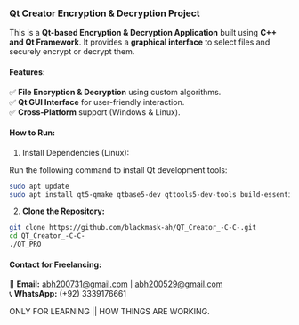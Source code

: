 ### **Qt Creator Encryption & Decryption Project**  

This is a **Qt-based Encryption & Decryption Application** built using **C++ and Qt Framework**. It provides a **graphical interface** to select files and securely encrypt or decrypt them.  

#### **Features:**  
✅ **File Encryption & Decryption** using custom algorithms.  
✅ **Qt GUI Interface** for user-friendly interaction.  
✅ **Cross-Platform** support (Windows & Linux).  

#### **How to Run:**  
1. Install Dependencies (Linux):

Run the following command to install Qt development tools:
 ```bash
sudo apt update
sudo apt install qt5-qmake qtbase5-dev qttools5-dev-tools build-essential
  ```
2. **Clone the Repository:**
   
```bash
git clone https://github.com/blackmask-ah/QT_Creator_-C-C-.git  
cd QT_Creator_-C-C-
./QT_PRO
   ```


#### **Contact for Freelancing:**  
📩 **Email:** abh200731@gmail.com | abh200529@gmail.com  
📞 **WhatsApp:** (+92) 3339176661  

ONLY FOR LEARNING || HOW THINGS ARE WORKING.
